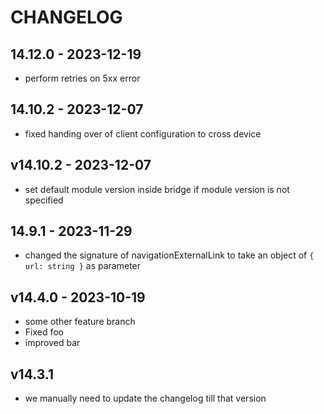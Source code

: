 # CHANGELOG

## 14.12.0 - 2023-12-19

* perform retries on 5xx error 

## 14.10.2 - 2023-12-07

* fixed handing over of client configuration to cross device

## v14.10.2 - 2023-12-07

* set default module version inside bridge if module version is not specified

## 14.9.1 - 2023-11-29

* changed the signature of navigationExternalLink to take an object of `{ url: string }` as parameter

## v14.4.0 - 2023-10-19

- some other feature branch
- Fixed foo
- improved bar

## v14.3.1

- we manually need to update the changelog till that version
